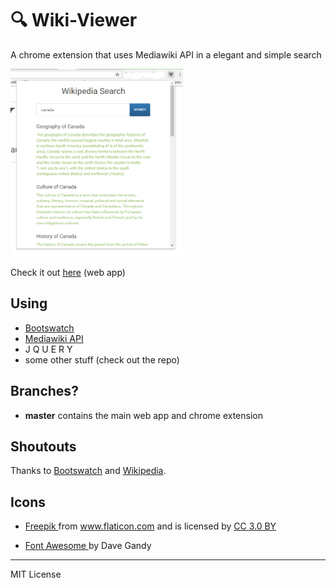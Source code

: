 # :mag: Wiki-Viewer

A chrome extension that uses Mediawiki API in a elegant and simple search

<a href="url"><img src="https://raw.githubusercontent.com/AbhiPrasad/Wiki-Viewer/master/screenshot.png" width="auto" height="300" ></a>

Check it out [here](https://abhiprasad.github.io/Wiki-Viewer/) (web app)

## Using
* [Bootswatch](https://bootswatch.com/sandstone/)
* [Mediawiki API](https://www.mediawiki.org/wiki/API:Main_page)
* J Q U E R Y
* some other stuff (check out the repo)

## Branches?
* **master** contains the main web app and chrome extension

## Shoutouts
Thanks to [Bootswatch](https://bootswatch.com) and [Wikipedia](https://en.wikipedia.org).

## Icons
* <a href="http://www.freepik.com" title="Freepik"> Freepik </a> from <a href="http://www.flaticon.com" title="Flaticon">www.flaticon.com</a> and is licensed by <a href="http://creativecommons.org/licenses/by/3.0/" title="Creative Commons BY 3.0"
                target="_blank"> CC 3.0 BY </a>

* <a href="http://fontawesome.io" title="Font Awesome"> Font Awesome </a> by Dave Gandy


---

MIT License
